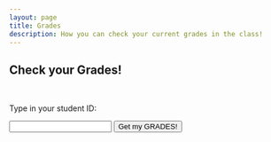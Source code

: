 ```yaml
---
layout: page
title: Grades
description: How you can check your current grades in the class!
---
```


## Check your Grades!

<br>
<p>Type in your student ID:</p>
<input type="text" id="myInput">
<button onclick="displayValue()">Get my GRADES!</button>

<pre><code class="json" id="output"></code></pre>
<p id="wrong"></p>
<script>
	function displayValue() {
		const inputValue = document.getElementById("myInput").value;

		const exams = {'179157': {'Midterm Exam 1': '47%'}, '101000': {'Midterm Exam 1': '22%'}, '180566': {'Midterm Exam 1': '81%'}, '179675': {'Midterm Exam 1': '57%'}, '179678': {'Midterm Exam 1': '65%'}, '180337': {'Midterm Exam 1': '47%'}, '179163': {'Midterm Exam 1': '71%'}, '178568': {'Midterm Exam 1': '61%'}, '3511': {'Midterm Exam 1': '44%'}, '178602': {'Midterm Exam 1': '73%'}, '100277': {'Midterm Exam 1': '50%'}, '181058': {'Midterm Exam 1': '58%'}, '182584': {'Midterm Exam 1': '53%'}, '178806': {'Midterm Exam 1': '25%'}, '101756': {'Midterm Exam 1': '84%'}, '183063': {'Midterm Exam 1': '69%'}, '179186': {'Midterm Exam 1': '53%'}, '100216': {'Midterm Exam 1': '66%'}, '3484': {'Midterm Exam 1': '43%'}, '103715': {'Midterm Exam 1': '51%'}, '100994': {'Midterm Exam 1': '17%'}, '4022': {'Midterm Exam 1': '25%'}, '102038': {'Midterm Exam 1': '79%'}, '178928': {'Midterm Exam 1': '52%'}, '181288': {'Midterm Exam 1': '50%'}, '178986': {'Midterm Exam 1': '70%'}, '180286': {'Midterm Exam 1': '61%'}, '178615': {'Midterm Exam 1': '72%'}, '178583': {'Midterm Exam 1': '60%'}, '178994': {'Midterm Exam 1': '8%'}, '3264': {'Midterm Exam 1': '15%'}, '4116': {'Midterm Exam 1': '38%'}, '101': {'Midterm Exam 1': '20%'}, '100292': {'Midterm Exam 1': '33%'}, '4053': {'Midterm Exam 1': '67%'}, '103969': {'Midterm Exam 1': '29%'}, '180306': {'Midterm Exam 1': '54%'}, '102967': {'Midterm Exam 1': '91%'}, '179016': {'Midterm Exam 1': '61%'}, '99904': {'Midterm Exam 1': '91%'}, '179355': {'Midterm Exam 1': '55%'}, '99787': {'Midterm Exam 1': '46%'}, '179863': {'Midterm Exam 1': '42%'}, '182065': {'Midterm Exam 1': '45%'}, '183353': {'Midterm Exam 1': '58%'}, '178299': {'Midterm Exam 1': '41%'}, '179517': {'Midterm Exam 1': '76%'}, '157331': {'Midterm Exam 1': '27%'}, '179214': {'Midterm Exam 1': '80%'}, '3483': {'Midterm Exam 1': '27%'}, '179918': {'Midterm Exam 1': '28%'}, '182845': {'Midterm Exam 1': '45%'}, '99808': {'Midterm Exam 1': '58%'}, '179784': {'Midterm Exam 1': '84%'}, '181335': {'Midterm Exam 1': '25%'}, '181190': {'Midterm Exam 1': '74%'}, '179225': {'Midterm Exam 1': '69%'}, '99825': {'Midterm Exam 1': '57%'}, '178450': {'Midterm Exam 1': '40%'}, '182207': {'Midterm Exam 1': '54%'}, '102320': {'Midterm Exam 1': '31%'}, '179232': {'Midterm Exam 1': '72%'}, '102916': {'Midterm Exam 1': '82%'}, '102920': {'Midterm Exam 1': '67%'}, '179953': {'Midterm Exam 1': '65%'}, '179592': {'Midterm Exam 1': '60%'}, '179101': {'Midterm Exam 1': '93%'}, '181479': {'Midterm Exam 1': '61%'}, '179590': {'Midterm Exam 1': '61%'}, '180703': {'Midterm Exam 1': '78%'}, '100969': {'Midterm Exam 1': '59%'}, '99776': {'Midterm Exam 1': '80%'}, '101707': {'Midterm Exam 1': '70%'}, '179240': {'Midterm Exam 1': '42%'}, '181225': {'Midterm Exam 1': '75%'}, '179958': {'Midterm Exam 1': '51%'}, '180313': {'Midterm Exam 1': '56%'}, '99760': {'Midterm Exam 1': '71%'}, '179606': {'Midterm Exam 1': '82%'}, '182933': {'Midterm Exam 1': '50%'}, '179249': {'Midterm Exam 1': '79%'}, '181996': {'Midterm Exam 1': '60%'}, '179121': {'Midterm Exam 1': '95%'}, '179383': {'Midterm Exam 1': '82%'}, '178747': {'Midterm Exam 1': '66%'}, '180570': {'Midterm Exam 1': '87%'}, '179250': {'Midterm Exam 1': '63%'}, '180537': {'Midterm Exam 1': '91%'}, '181862': {'Midterm Exam 1': '63%'}, '178912': {'Midterm Exam 1': '89%'}, '178781': {'Midterm Exam 1': '94%'}, '101335': {'Midterm Exam 1': '73%'}, '102670': {'Midterm Exam 1': '73%'}, '179996': {'Midterm Exam 1': '64%'}, '178325': {'Midterm Exam 1': '53%'}, '179178': {'Midterm Exam 1': '71%'}, '179181': {'Midterm Exam 1': '60%'}, '100992': {'Midterm Exam 1': '39%'}, '180561': {'Midterm Exam 1': '56%'}, '180538': {'Midterm Exam 1': '63%'}, '179618': {'Midterm Exam 1': '91%'}, '179146': {'Midterm Exam 1': '37%'}, '103180': {'Midterm Exam 1': '0%'}};

			projects = {'179157': {'Project 1': {'Part 1': '100%', 'Part 2': '100%', 'Part 3': '100%'}}, '101000': {'Project 1': {'Part 1': '0%', 'Part 2': '0%', 'Part 3': '0%'}}, '180566': {'Project 1': {'Part 1': '100%', 'Part 2': '100%', 'Part 3': '90%'}}, '179675': {'Project 1': {'Part 1': '100%', 'Part 2': '100%', 'Part 3': '83%'}}, '179678': {'Project 1': {'Part 1': '100%', 'Part 2': '100%', 'Part 3': '100%'}}, '180337': {'Project 1': {'Part 1': '100%', 'Part 2': '100%', 'Part 3': '86%'}}, '179163': {'Project 1': {'Part 1': '100%', 'Part 2': '100%', 'Part 3': '100%'}}, '178568': {'Project 1': {'Part 1': '100%', 'Part 2': '100%', 'Part 3': '100%'}}, '3511': {'Project 1': {'Part 1': '100%', 'Part 2': '100%', 'Part 3': '100%'}}, '178602': {'Project 1': {'Part 1': '100%', 'Part 2': '100%', 'Part 3': '72%'}}, '100277': {'Project 1': {'Part 1': '100%', 'Part 2': '100%', 'Part 3': '72%'}}, '181058': {'Project 1': {'Part 1': '100%', 'Part 2': '100%', 'Part 3': '97%'}}, '182584': {'Project 1': {'Part 1': '0%', 'Part 2': '100%', 'Part 3': '76%'}}, '178806': {'Project 1': {'Part 1': '0%', 'Part 2': '100%', 'Part 3': '0%'}}, '101756': {'Project 1': {'Part 1': '100%', 'Part 2': '100%', 'Part 3': '100%'}}, '183063': {'Project 1': {'Part 1': '100%', 'Part 2': '100%', 'Part 3': '100%'}}, '179186': {'Project 1': {'Part 1': '100%', 'Part 2': '100%', 'Part 3': '38%'}}, '100216': {'Project 1': {'Part 1': '0%', 'Part 2': '100%', 'Part 3': '83%'}}, '3484': {'Project 1': {'Part 1': '3%', 'Part 2': '0%', 'Part 3': '0%'}}, '103715': {'Project 1': {'Part 1': '100%', 'Part 2': '100%', 'Part 3': '66%'}}, '100994': {'Project 1': {'Part 1': '0%', 'Part 2': '0%', 'Part 3': '0%'}}, '4022': {'Project 1': {'Part 1': '0%', 'Part 2': '100%', 'Part 3': '45%'}}, '102038': {'Project 1': {'Part 1': '100%', 'Part 2': '100%', 'Part 3': '100%'}}, '178928': {'Project 1': {'Part 1': '100%', 'Part 2': '100%', 'Part 3': '52%'}}, '181288': {'Project 1': {'Part 1': '100%', 'Part 2': '100%', 'Part 3': '86%'}}, '178986': {'Project 1': {'Part 1': '100%', 'Part 2': '100%', 'Part 3': '100%'}}, '180286': {'Project 1': {'Part 1': '100%', 'Part 2': '100%', 'Part 3': '93%'}}, '178615': {'Project 1': {'Part 1': '100%', 'Part 2': '100%', 'Part 3': '97%'}}, '178583': {'Project 1': {'Part 1': '100%', 'Part 2': '100%', 'Part 3': '90%'}}, '178994': {'Project 1': {'Part 1': '100%', 'Part 2': '100%', 'Part 3': '93%'}}, '3264': {'Project 1': {'Part 1': '100%', 'Part 2': '100%', 'Part 3': '93%'}}, '4116': {'Project 1': {'Part 1': '100%', 'Part 2': '100%', 'Part 3': '83%'}}, '101': {'Project 1': {'Part 1': '0%', 'Part 2': '100%', 'Part 3': '66%'}}, '100292': {'Project 1': {'Part 1': '100%', 'Part 2': '100%', 'Part 3': '72%'}}, '4053': {'Project 1': {'Part 1': '100%', 'Part 2': '100%', 'Part 3': '100%'}}, '103969': {'Project 1': {'Part 1': '100%', 'Part 2': '100%', 'Part 3': '0%'}}, '180306': {'Project 1': {'Part 1': '100%', 'Part 2': '100%', 'Part 3': '86%'}}, '102967': {'Project 1': {'Part 1': '100%', 'Part 2': '100%', 'Part 3': '100%'}}, '179016': {'Project 1': {'Part 1': '100%', 'Part 2': '100%', 'Part 3': '72%'}}, '99904': {'Project 1': {'Part 1': '100%', 'Part 2': '100%', 'Part 3': '83%'}}, '179355': {'Project 1': {'Part 1': '100%', 'Part 2': '100%', 'Part 3': '100%'}}, '99787': {'Project 1': {'Part 1': '100%', 'Part 2': '100%', 'Part 3': '83%'}}, '179863': {'Project 1': {'Part 1': '100%', 'Part 2': '100%', 'Part 3': '90%'}}, '182065': {'Project 1': {'Part 1': '100%', 'Part 2': '68%', 'Part 3': '0%'}}, '183353': {'Project 1': {'Part 1': '100%', 'Part 2': '0%', 'Part 3': '100%'}}, '178299': {'Project 1': {'Part 1': '100%', 'Part 2': '100%', 'Part 3': '72%'}}, '179517': {'Project 1': {'Part 1': '100%', 'Part 2': '100%', 'Part 3': '100%'}}, '157331': {'Project 1': {'Part 1': '34%', 'Part 2': '0%', 'Part 3': '0%'}}, '179214': {'Project 1': {'Part 1': '100%', 'Part 2': '100%', 'Part 3': '100%'}}, '3483': {'Project 1': {'Part 1': '0%', 'Part 2': '100%', 'Part 3': '93%'}}, '179918': {'Project 1': {'Part 1': '100%', 'Part 2': '100%', 'Part 3': '45%'}}, '182845': {'Project 1': {'Part 1': '100%', 'Part 2': '100%', 'Part 3': '0%'}}, '99808': {'Project 1': {'Part 1': '100%', 'Part 2': '100%', 'Part 3': '93%'}}, '179784': {'Project 1': {'Part 1': '100%', 'Part 2': '100%', 'Part 3': '100%'}}, '181335': {'Project 1': {'Part 1': '100%', 'Part 2': '0%', 'Part 3': '90%'}}, '181190': {'Project 1': {'Part 1': '100%', 'Part 2': '100%', 'Part 3': '86%'}}, '179225': {'Project 1': {'Part 1': '100%', 'Part 2': '100%', 'Part 3': '72%'}}, '99825': {'Project 1': {'Part 1': '100%', 'Part 2': '100%', 'Part 3': '83%'}}, '178450': {'Project 1': {'Part 1': '100%', 'Part 2': '100%', 'Part 3': '72%'}}, '182207': {'Project 1': {'Part 1': '100%', 'Part 2': '50%', 'Part 3': '0%'}}, '102320': {'Project 1': {'Part 1': '100%', 'Part 2': '0%', 'Part 3': '0%'}}, '179232': {'Project 1': {'Part 1': '100%', 'Part 2': '100%', 'Part 3': '100%'}}, '102916': {'Project 1': {'Part 1': '100%', 'Part 2': '100%', 'Part 3': '93%'}}, '102920': {'Project 1': {'Part 1': '100%', 'Part 2': '68%', 'Part 3': '0%'}}, '179953': {'Project 1': {'Part 1': '100%', 'Part 2': '100%', 'Part 3': '90%'}}, '179592': {'Project 1': {'Part 1': '100%', 'Part 2': '100%', 'Part 3': '93%'}}, '179101': {'Project 1': {'Part 1': '100%', 'Part 2': '100%', 'Part 3': '86%'}}, '181479': {'Project 1': {'Part 1': '100%', 'Part 2': '78%', 'Part 3': '79%'}}, '179590': {'Project 1': {'Part 1': '100%', 'Part 2': '100%', 'Part 3': '83%'}}, '180703': {'Project 1': {'Part 1': '100%', 'Part 2': '100%', 'Part 3': '90%'}}, '100969': {'Project 1': {'Part 1': '100%', 'Part 2': '100%', 'Part 3': '72%'}}, '99776': {'Project 1': {'Part 1': '100%', 'Part 2': '100%', 'Part 3': '83%'}}, '101707': {'Project 1': {'Part 1': '100%', 'Part 2': '100%', 'Part 3': '100%'}}, '179240': {'Project 1': {'Part 1': '0%', 'Part 2': '100%', 'Part 3': '0%'}}, '181225': {'Project 1': {'Part 1': '100%', 'Part 2': '100%', 'Part 3': '100%'}}, '179958': {'Project 1': {'Part 1': '100%', 'Part 2': '100%', 'Part 3': '93%'}}, '180313': {'Project 1': {'Part 1': '100%', 'Part 2': '100%', 'Part 3': '100%'}}, '99760': {'Project 1': {'Part 1': '100%', 'Part 2': '100%', 'Part 3': '100%'}}, '179606': {'Project 1': {'Part 1': '100%', 'Part 2': '100%', 'Part 3': '76%'}}, '182933': {'Project 1': {'Part 1': '100%', 'Part 2': '100%', 'Part 3': '76%'}}, '179249': {'Project 1': {'Part 1': '100%', 'Part 2': '100%', 'Part 3': '62%'}}, '181996': {'Project 1': {'Part 1': '100%', 'Part 2': '100%', 'Part 3': '72%'}}, '179121': {'Project 1': {'Part 1': '100%', 'Part 2': '100%', 'Part 3': '100%'}}, '179383': {'Project 1': {'Part 1': '100%', 'Part 2': '100%', 'Part 3': '100%'}}, '178747': {'Project 1': {'Part 1': '100%', 'Part 2': '100%', 'Part 3': '69%'}}, '180570': {'Project 1': {'Part 1': '100%', 'Part 2': '100%', 'Part 3': '93%'}}, '179250': {'Project 1': {'Part 1': '100%', 'Part 2': '100%', 'Part 3': '90%'}}, '180537': {'Project 1': {'Part 1': '100%', 'Part 2': '100%', 'Part 3': '86%'}}, '181862': {'Project 1': {'Part 1': '100%', 'Part 2': '100%', 'Part 3': '79%'}}, '178912': {'Project 1': {'Part 1': '100%', 'Part 2': '100%', 'Part 3': '86%'}}, '178781': {'Project 1': {'Part 1': '100%', 'Part 2': '100%', 'Part 3': '100%'}}, '101335': {'Project 1': {'Part 1': '100%', 'Part 2': '100%', 'Part 3': '83%'}}, '102670': {'Project 1': {'Part 1': '100%', 'Part 2': '100%', 'Part 3': '0%'}}, '179996': {'Project 1': {'Part 1': '100%', 'Part 2': '100%', 'Part 3': '100%'}}, '178325': {'Project 1': {'Part 1': '100%', 'Part 2': '100%', 'Part 3': '83%'}}, '179178': {'Project 1': {'Part 1': '100%', 'Part 2': '100%', 'Part 3': '90%'}}, '179181': {'Project 1': {'Part 1': '100%', 'Part 2': '100%', 'Part 3': '93%'}}, '100992': {'Project 1': {'Part 1': '100%', 'Part 2': '100%', 'Part 3': '100%'}}, '180561': {'Project 1': {'Part 1': '100%', 'Part 2': '100%', 'Part 3': '100%'}}, '180538': {'Project 1': {'Part 1': '100%', 'Part 2': '100%', 'Part 3': '100%'}}, '179618': {'Project 1': {'Part 1': '100%', 'Part 2': '100%', 'Part 3': '100%'}}, '179146': {'Project 1': {'Part 1': '100%', 'Part 2': '100%', 'Part 3': '93%'}}, '103180': {'Project 1': {'Part 1': '0%', 'Part 2': '0%', 'Part 3': '0%'}}};

		const assignmentScores = {'Exams': exams, 'Projects': projects};

		const grades = {};
		const studentIds = Object.keys(exams);
		const assignments = Object.keys(assignmentScores);

		studentIds.forEach((id) => {
			grades[id] = {};

			assignments.forEach((assignmentType) => {
				grades[id][assignmentType] = assignmentScores[assignmentType][id];
			});
		});

		console.log(grades[inputValue]);

		if (grades[inputValue]) {
			document.getElementById("output").textContent = JSON.stringify(grades[inputValue], null, 4);
		} else {
			alert("I don't have any grades for you!");
		}
		document.getElementById("wrong").textContent = "Email me at jxu@fisk.edu if you think there is something wrong!";
  	}
</script>



















